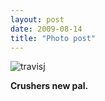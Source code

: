 ```yaml
---
layout: post
date: 2009-08-14
title: "Photo post"
---
```

![travisj](/images/31683f44df25b5e8d51fa567b835f9c6a71adb69a736daecd365d70dc8135b92.jpg)

<b>Crushers new pal.</b>